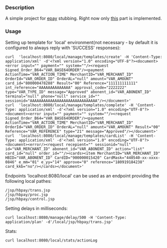 ### Description

A simple project for [epay](https://epay.kkb.kz/) stubbing.
Right now only [this](https://testpay.kkb.kz/doc/htm/interf_savecard.html) part is implemented.

### Usage

Setting up template for 'local' environment(not necessary - by default it is configured to always reply with 'SUCCESS' responses):

```
curl  'localhost:8080/local/manage/templates/create' -H 'Content-Type: application/xml' -d'<?xml version="1.0" encoding="UTF-8"?><document><error input="" payment="" system=""/><request Signed_Order_B64="VAR_BASE64ORDER"/><payment ActionTime="VAR_ACTION_TIME" MerchantID="VAR_MERCHANT_ID" OrderId="VAR_ORDER_ID" OrderAL="null" amount="VAR_AMOUNT" card_id="800000478288" Result="00" Reference="111111111111" int_reference="AAAAAAAAAAAAAA" approval_code="2222222" type="VAR_TYPE_ID" message="Approved" abonent_id="VAR_ABONENT_ID" terminal="null" phone="null" service_id="" sessionid="AAAAAAAAAAAAAAAAAAAAAAAAAAAAAA"/></document>'
curl  'localhost:8080/local/manage/templates/complete' -H 'Content-Type: application/xml' -d'<?xml version="1.0" encoding="UTF-8"?><document><error input="" payment="" system=""/><request Signed_Order_B64="VAR_BASE64ORDER"/><payment ActionTime="VAR_ACTION_TIME" MerchantID="VAR_MERCHANT_ID" OrderId="VAR_ORDER_ID" OrderAL="null" amount="VAR_AMOUNT" Result="00" Reference="VAR_REFERENCE" type="21" message="Approved"/></document>'
curl  'localhost:8080/local/manage/templates/cardList' -H 'Content-Type: application/xml' -d'<?xml version="1.0" encoding="UTF-8"?><document><error/><request recepient="" sessionid="null" id="VAR_MERCHANT_ID" abonent_id="VAR_ABONENT_ID" action="list" card_id="null" order_id=""/><cards><item MerchantID="VAR_MERCHANT_ID" HBID="VAR_ABONENT_ID" CardID="900000015420" CardMask="440540-xx-xxxx-0846" e_mm="01" e_yy="14" approve="0" reference="180919184238" card_kkb="no"/></cards></document>'
```

Endpoints 'localhost:8080/local' can be used as an endpoint providing the following local pathes:

    /jsp/hbpay/trans.jsp
    /jsp/hbpay/proc.jsp
    /jsp/hbpay/control.jsp
    
Setting delays in milliseconds:

```
curl localhost:8080/manage/delay/500 -H 'Content-Type: application/plan' -d'/local/jsp/hbpay/trans.jsp'
```

Stats:

```
curl localhost:8080/local/stats/actionLog
```